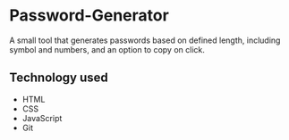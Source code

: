 # Password-Generator

A small tool that generates passwords based on defined length, including symbol and numbers, and an option to copy on click.

## Technology used

- HTML
- CSS
- JavaScript
- Git